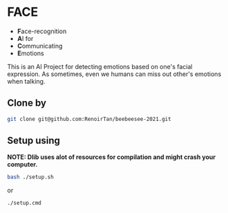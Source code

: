 # FACE
- **F**ace-recognition
- **A**I for
- **C**ommunicating
- **E**motions

This is an AI Project for detecting emotions based on one's facial expression. 
As sometimes, even we humans can miss out other's emotions when talking.

## Clone by
```bash
git clone git@github.com:RenoirTan/beebeesee-2021.git
```

## Setup using

**NOTE: Dlib uses alot of resources for compilation and might crash your computer.**

```bash
bash ./setup.sh
```

or

```bash
./setup.cmd
```
